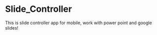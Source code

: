 # Slide_Controller
This is slide controller app for mobile, work with power point and google slides!
